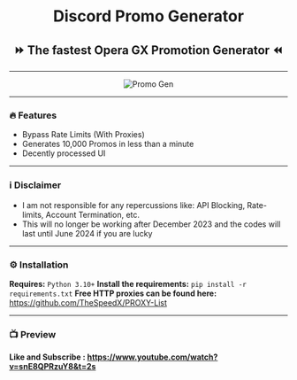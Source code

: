 <h1 align="center">Discord Promo Generator</h1>
<h2 align="center">⏩ The fastest Opera GX Promotion Generator ⏪</h2>

---

<div align="center">
<img src="https://github.com/S3verity/Discord-Promo-Generator/assets/154714924/c3b4bc73-6adb-4c63-8120-203ba0da0ca7" alt="Promo Gen">
</div>

---

### 🔥 Features
- Bypass Rate Limits (With Proxies)
- Generates 10,000 Promos in less than a minute
- Decently processed UI

---

### ℹ️ Disclaimer
- I am not responsible for any repercussions like: API Blocking, Rate-limits, Account Termination, etc.
- This will no longer be working after December 2023 and the codes will last until June 2024 if you are lucky

---

### ⚙️ Installation
**Requires:** `Python 3.10+`
**Install the requirements:** `pip install -r requirements.txt`
**Free HTTP proxies can be found here:** https://github.com/TheSpeedX/PROXY-List

---

### 📺 Preview
<p><b>Like and Subscribe : <a href="https://www.youtube.com/watch?v=snE8QPRzuY8&t=2s" target="_blank">https://www.youtube.com/watch?v=snE8QPRzuY8&t=2s</a></b></p>
